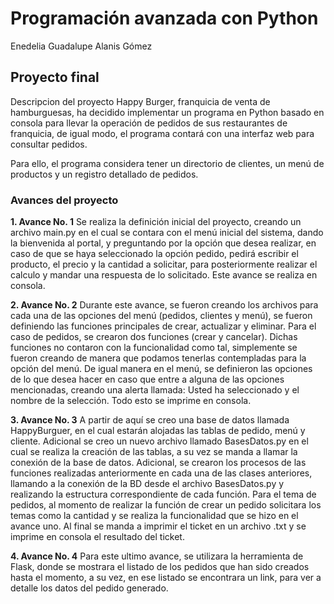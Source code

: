 # Programación avanzada con Python 
Enedelia Guadalupe Alanis Gómez

## Proyecto final
Descripcion del proyecto
Happy Burger, franquicia de venta de hamburguesas, ha decidido implementar un programa en Python basado en consola para llevar la operación de pedidos de sus restaurantes de franquicia, de igual modo, el programa contará con una interfaz web para consultar pedidos.

Para ello, el programa considera tener un directorio de clientes, un menú de productos y un registro detallado de pedidos.

### Avances del proyecto

 **1. Avance No. 1** 
 Se realiza la definición inicial del proyecto, creando un archivo main.py en el cual se contara con el menú inicial del sistema, dando la bienvenida al portal, y preguntando por la opción que desea realizar, en caso de que se haya seleccionado la opción pedido, pedirá escribir el producto, el precio y la cantidad a solicitar, para posteriormente realizar el calculo y mandar una respuesta de lo solicitado. Este avance se realiza en consola.

 **2. Avance No. 2**
Durante este avance, se fueron creando los archivos para cada una de las opciones del menú (pedidos, clientes y menú), se fueron definiendo las funciones principales de crear, actualizar y eliminar. Para el caso de pedidos, se crearon dos funciones (crear y cancelar). Dichas funciones no contaron con la funcionalidad como tal, simplemente se fueron creando de manera que podamos tenerlas contempladas para la opción del menú. De igual manera en el menú, se definieron las opciones de lo que desea hacer en caso que entre a alguna de las opciones mencionadas, creando una alerta llamada: Usted ha seleccionado  y el nombre de la selección. Todo esto se imprime en consola.

 **3. Avance No. 3**
A partir de aquí se creo una base de datos llamada HappyBurguer, en el cual estarán alojadas las tablas de pedido, menú y cliente. Adicional se creo un nuevo archivo llamado BasesDatos.py en el cual se realiza la creación de las tablas, a su vez se manda a llamar la conexión de la base de datos.
Adicional, se crearon los procesos de las funciones realizadas anteriormente en cada una de las clases anteriores, llamando a la conexión de la BD desde el archivo BasesDatos.py y realizando la estructura correspondiente de cada función.
Para el tema de pedidos, al momento de realizar la función de crear un pedido  solicitara los temas como la cantidad y se realiza la funcionalidad que se hizo en el avance uno. Al final se manda a imprimir el ticket en un archivo .txt y se imprime en consola el resultado del ticket.

 **4. Avance No. 4**
 Para este ultimo avance, se utilizara la herramienta de Flask, donde se mostrara el listado de los pedidos que han sido creados hasta el momento, a su vez, en ese listado se encontrara un link, para ver a detalle los datos del pedido generado.